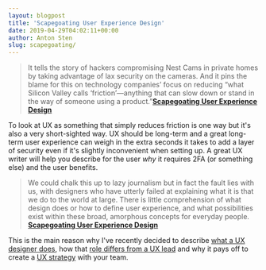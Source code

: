 ```yaml
---
layout: blogpost
title: 'Scapegoating User Experience Design'
date: 2019-04-29T04:02:11+00:00
author: Anton Sten
slug: scapegoating/
---
```


>It tells the story of hackers compromising Nest Cams in private homes by taking advantage of lax security on the cameras. And it pins the blame for this on technology companies’ focus on reducing “what Silicon Valley calls ‘friction’—anything that can slow down or stand in the way of someone using a product.”**[Scapegoating User Experience Design](https://www.subtraction.com/2019/04/24/scapegoating-ux-design/)**

To look at UX as something that simply reduces friction is one way but it's also a very short-sighted way. UX should be long-term and a great long-term user experience can weigh in the extra seconds it takes to add a layer of security even if it's slightly inconvenient when setting up. A great UX writer will help you describe for the user _why_ it requires 2FA (or something else) and the user benefits.

>We could chalk this up to lazy journalism but in fact the fault lies with us, with designers who have utterly failed at explaining what it is that we do to the world at large. There is little comprehension of what design does or how to define user experience, and what possibilities exist within these broad, amorphous concepts for everyday people. **[Scapegoating User Experience Design](https://www.subtraction.com/2019/04/24/scapegoating-ux-design/)**

This is the main reason why I've recently decided to describe [what a UX designer does](/uxdesigner), how that [role differs from a UX lead](/uxlead) and why it pays off to create a [UX strategy](/uxstrategy) with your team.
